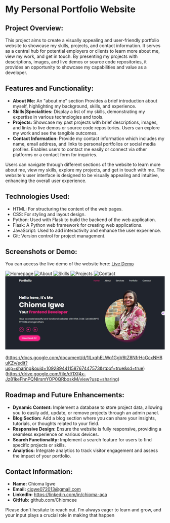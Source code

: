 # My Personal Portfolio Website

## Project Overview:
This project aims to create a visually appealing and user-friendly portfolio website to showcase my skills, projects, and contact information. It serves as a central hub for potential employers or clients to learn more about me, view my work, and get in touch. By presenting my projects with descriptions, images, and live demos or source code repositories, it provides an opportunity to showcase my capabilities and value as a developer.

## Features and Functionality:
- **About Me:** An "about me" section Provides a brief introduction about myself, highlighting my background, skills, and experience.
- **Skills|Specialities:** Display a list of my skills, demonstrating my expertise in various technologies and tools.
- **Projects:** Showcase my past projects with brief descriptions, images, and links to live demos or source code repositories. Users can explore my work and see the tangible outcomes.
- **Contact Information:** Provide my contact information which  includes my name, email address, and links to personal portfolios or social media profiles. Enables users to contact me easily or connect via other platforms or a contact form for inquiries.

Users can navigate through different sections of the website to learn more about me, view my skills, explore my projects, and get in touch with me. The website's user interface is designed to be visually appealing and intuitive, enhancing the overall user experience.

## Technologies Used:
- HTML: For structuring the content of the web pages.
- CSS: For styling and layout design.
- Python: Used with Flask to build the backend of the web application.
- Flask: A Python web framework for creating web applications.
- JavaScript: Used to add interactivity and enhance the user experience.
- Git: Version control for project management.

## Screenshots or Demo:
You can access the live demo of the website here: [Live Demo](https://live.omalasschools.com/)

![Homepage](![screenshots/homepage.png](static/images/myportfolio-page.jpg))
![About](![screenshots/projects.png](static/images/myportfolio-about.jpg))
![Skills](![screenshots/projects.png](static/images/myportfolio-skills.jpg))
![Projects](![screenshots/projects.png](static/images/myportfolio-projects.jpg))
![Contact](![screenshots/contact.png](static/images/myportfolio-contactme.jpg))
![Alt text](myportfolio-page.jpg)

(https://docs.google.com/document/d/1lLxqhELWq1GgV6tZ8NfrHcGcxNH8uKZv/edit?usp=sharing&ouid=109289441158767447573&rtpof=true&sd=true)
(https://drive.google.com/file/d/1Xf4x-Jz81keFhnPQNIrsmYOP0QRboskM/view?usp=sharing)

## Roadmap and Future Enhancements:
- **Dynamic Content:** Implement a database to store project data, allowing you to easily add, update, or remove projects through an admin panel.
- **Blog Section:** Add a blog section where you can share your insights, tutorials, or thoughts related to your field.
- **Responsive Design:** Ensure the website is fully responsive, providing a seamless experience on various devices.
- **Search Functionality:** Implement a search feature for users to find specific projects or skills.
- **Analytics:** Integrate analytics to track visitor engagement and assess the impact of your portfolio.

## Contact Information:
- **Name:** Chioma Igwe
- **Email:** cigwe072013@gmail.com
- **LinkedIn:** https://linkedin.com/in/chioma-aca
- **GitHub:** github.com/Chiomcee
 
 Please don't hesitate to reach out. I'm always eager to learn and grow, and your input plays a crucial role in making that happen 